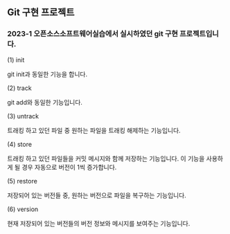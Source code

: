 ## Git 구현 프로젝트

### 2023-1 오픈소스소프트웨어실습에서 실시하였던 git 구현 프로젝트입니다. 

(1) init

git init과 동일한 기능을 합니다. 

(2) track

git add와 동일한 기능입니다. 

(3) untrack

트래킹 하고 있던 파일 중 원하는 파일을 트래킹 해제하는 기능입니다. 

(4) store

트래킹 하고 있던 파일들을 커밋 메시지와 함께 저장하는 기능입니다. 이 기능을 사용하게 될 경우 자동으로 버전이 1씩 증가합니다. 

(5) restore

저장되어 있는 버전들 중, 원하는 버전으로 파일을 복구하는 기능입니다. 

(6) version

현재 저장되어 있는 버전들의 버전 정보와 메시지를 보여주는 기능입니다.
